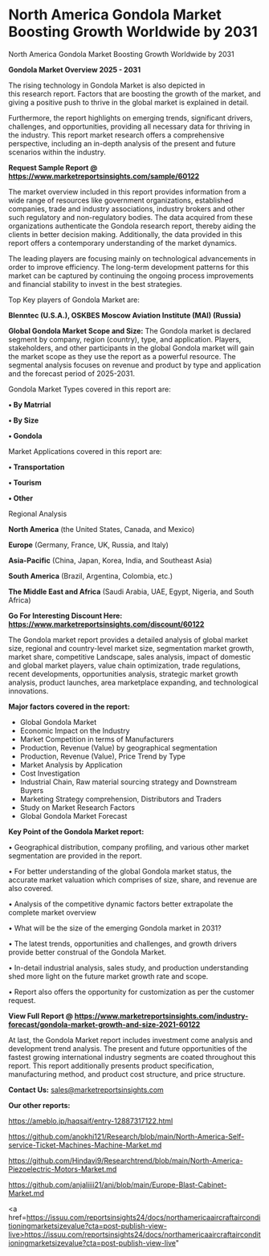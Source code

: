 # North America Gondola Market Boosting Growth Worldwide by 2031
North America Gondola Market Boosting Growth Worldwide by 2031

<Strong> Gondola Market Overview 2025 - 2031</strong>

The rising technology in Gondola Market is also depicted in this research report. Factors that are boosting the growth of the market, and giving a positive push to thrive in the global market is explained in detail.

Furthermore, the report highlights on emerging trends, significant drivers, challenges, and opportunities, providing all necessary data for thriving in the industry. This report market research offers a comprehensive perspective, including an in-depth analysis of the present and future scenarios within the industry.

<strong>Request Sample Report @ <a href=https://www.marketreportsinsights.com/sample/60122>https://www.marketreportsinsights.com/sample/60122</a></strong>

The market overview included in this report provides information from a wide range of resources like government organizations, established companies, trade and industry associations, industry brokers and other such regulatory and non-regulatory bodies. The data acquired from these organizations authenticate the Gondola research report, thereby aiding the clients in better decision making. Additionally, the data provided in this report offers a contemporary understanding of the market dynamics.

The leading players are focusing mainly on technological advancements in order to improve efficiency. The long-term development patterns for this market can be captured by continuing the ongoing process improvements and financial stability to invest in the best strategies.

Top Key players of Gondola Market are:

<strong>Blenntec (U.S.A.), OSKBES Moscow Aviation Institute (MAI) (Russia)</strong>

<strong><b>Global Gondola Market Scope and Size:</b></strong>
The Gondola market is declared segment by company, region (country), type, and application. Players, stakeholders, and other participants in the global Gondola market will gain the market scope as they use the report as a powerful resource. The segmental analysis focuses on revenue and product by type and application and the forecast period of 2025-2031.

Gondola Market Types covered in this report are:

<strong>• By Matrrial

• By Size

• Gondola</strong>

Market Applications covered in this report are:

<strong>• Transportation

• Tourism

• Other</strong> 

Regional Analysis

<strong>North America</strong> (the United States, Canada, and Mexico)

<strong>Europe</strong> (Germany, France, UK, Russia, and Italy)

<strong>Asia-Pacific</strong> (China, Japan, Korea, India, and Southeast Asia)

<strong>South America</strong> (Brazil, Argentina, Colombia, etc.)

<strong>The Middle East and Africa</strong> (Saudi Arabia, UAE, Egypt, Nigeria, and South Africa)

<strong>Go For Interesting Discount Here: <a href=https://www.marketreportsinsights.com/discount/60122>https://www.marketreportsinsights.com/discount/60122</a></strong>

The Gondola market report provides a detailed analysis of global market size, regional and country-level market size, segmentation market growth, market share, competitive Landscape, sales analysis, impact of domestic and global market players, value chain optimization, trade regulations, recent developments, opportunities analysis, strategic market growth analysis, product launches, area marketplace expanding, and technological innovations.

<strong><b>Major factors covered in the report:</b></strong>
<ul>
  <li>Global Gondola Market </li>
  <li>Economic Impact on the Industry</li>
  <li>Market Competition in terms of Manufacturers</li>
  <li>Production, Revenue (Value) by geographical segmentation</li>
  <li>Production, Revenue (Value), Price Trend by Type</li>
  <li>Market Analysis by Application</li>
  <li>Cost Investigation</li>
  <li>Industrial Chain, Raw material sourcing strategy and Downstream Buyers</li>
  <li>Marketing Strategy comprehension, Distributors and Traders</li>
  <li>Study on Market Research Factors</li>
  <li>Global Gondola Market Forecast</li>
</ul>

<strong><b>Key Point of the Gondola Market report:</b></strong>

• Geographical distribution, company profiling, and various other market segmentation are provided in the report.

• For better understanding of the global Gondola market status, the accurate market valuation which comprises of size, share, and revenue are also covered.

• Analysis of the competitive dynamic factors better extrapolate the complete market overview

• What will be the size of the emerging Gondola market in 2031?

• The latest trends, opportunities and challenges, and growth drivers provide better construal of the Gondola Market.

• In-detail industrial analysis, sales study, and production understanding shed more light on the future market growth rate and scope.

• Report also offers the opportunity for customization as per the customer request.

<strong><b>View Full Report @ <a href=https://www.marketreportsinsights.com/industry-forecast/gondola-market-growth-and-size-2021-60122>https://www.marketreportsinsights.com/industry-forecast/gondola-market-growth-and-size-2021-60122</a></b></strong>


At last, the Gondola Market report includes investment come analysis and development trend analysis. The present and future opportunities of the fastest growing international industry segments are coated throughout this report. This report additionally presents product specification, manufacturing method, and product cost structure, and price structure.

<strong>Contact Us:</strong>
sales@marketreportsinsights.com

<strong>Our other reports:</strong>

<a href=https://ameblo.jp/haqsaif/entry-12887317122.html>https://ameblo.jp/haqsaif/entry-12887317122.html</a>

<a href=https://github.com/anokhi121/Research/blob/main/North-America-Self-service-Ticket-Machines-Machine-Market.md>https://github.com/anokhi121/Research/blob/main/North-America-Self-service-Ticket-Machines-Machine-Market.md</a>

<a href=https://github.com/Hindavi9/Researchtrend/blob/main/North-America-Piezoelectric-Motors-Market.md>https://github.com/Hindavi9/Researchtrend/blob/main/North-America-Piezoelectric-Motors-Market.md</a>

<a href=https://github.com/anjaliiii21/ani/blob/main/Europe-Blast-Cabinet-Market.md>https://github.com/anjaliiii21/ani/blob/main/Europe-Blast-Cabinet-Market.md</a>

<a href=https://issuu.com/reportsinsights24/docs/northamericaaircraftairconditioningmarketsizevalue?cta=post-publish-view-live>https://issuu.com/reportsinsights24/docs/northamericaaircraftairconditioningmarketsizevalue?cta=post-publish-view-live</a>"
